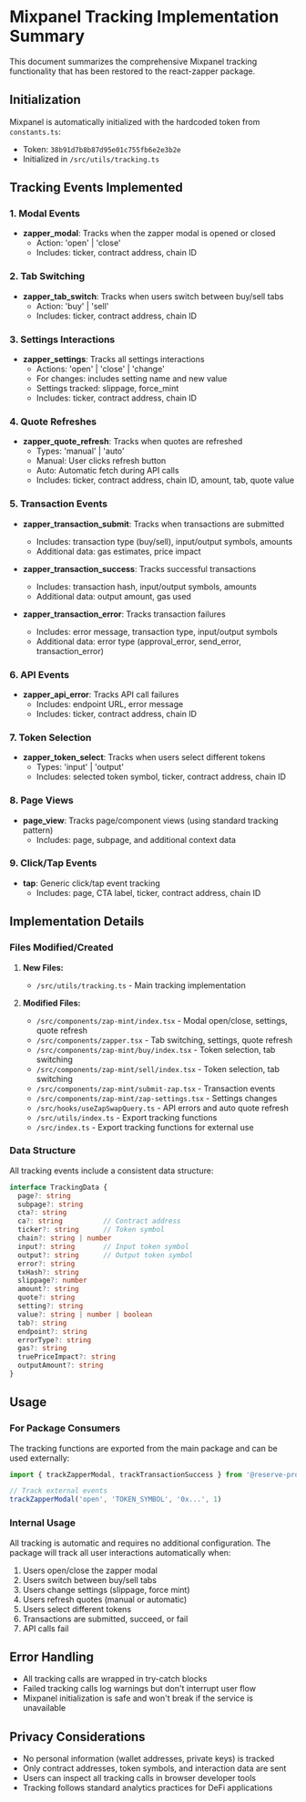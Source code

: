 # Mixpanel Tracking Implementation Summary

This document summarizes the comprehensive Mixpanel tracking functionality that has been restored to the react-zapper package.

## Initialization

Mixpanel is automatically initialized with the hardcoded token from `constants.ts`:
- Token: `38b91d7b8b87d95e01c755fb6e2e3b2e`
- Initialized in `/src/utils/tracking.ts`

## Tracking Events Implemented

### 1. Modal Events
- **zapper_modal**: Tracks when the zapper modal is opened or closed
  - Action: 'open' | 'close'
  - Includes: ticker, contract address, chain ID

### 2. Tab Switching
- **zapper_tab_switch**: Tracks when users switch between buy/sell tabs
  - Action: 'buy' | 'sell'
  - Includes: ticker, contract address, chain ID

### 3. Settings Interactions
- **zapper_settings**: Tracks all settings interactions
  - Actions: 'open' | 'close' | 'change'
  - For changes: includes setting name and new value
  - Settings tracked: slippage, force_mint
  - Includes: ticker, contract address, chain ID

### 4. Quote Refreshes
- **zapper_quote_refresh**: Tracks when quotes are refreshed
  - Types: 'manual' | 'auto'
  - Manual: User clicks refresh button
  - Auto: Automatic fetch during API calls
  - Includes: ticker, contract address, chain ID, amount, tab, quote value

### 5. Transaction Events
- **zapper_transaction_submit**: Tracks when transactions are submitted
  - Includes: transaction type (buy/sell), input/output symbols, amounts
  - Additional data: gas estimates, price impact
  
- **zapper_transaction_success**: Tracks successful transactions
  - Includes: transaction hash, input/output symbols, amounts
  - Additional data: output amount, gas used

- **zapper_transaction_error**: Tracks transaction failures
  - Includes: error message, transaction type, input/output symbols
  - Additional data: error type (approval_error, send_error, transaction_error)

### 6. API Events
- **zapper_api_error**: Tracks API call failures
  - Includes: endpoint URL, error message
  - Includes: ticker, contract address, chain ID

### 7. Token Selection
- **zapper_token_select**: Tracks when users select different tokens
  - Types: 'input' | 'output'
  - Includes: selected token symbol, ticker, contract address, chain ID

### 8. Page Views
- **page_view**: Tracks page/component views (using standard tracking pattern)
  - Includes: page, subpage, and additional context data

### 9. Click/Tap Events
- **tap**: Generic click/tap event tracking
  - Includes: page, CTA label, ticker, contract address, chain ID

## Implementation Details

### Files Modified/Created

1. **New Files:**
   - `/src/utils/tracking.ts` - Main tracking implementation

2. **Modified Files:**
   - `/src/components/zap-mint/index.tsx` - Modal open/close, settings, quote refresh
   - `/src/components/zapper.tsx` - Tab switching, settings, quote refresh
   - `/src/components/zap-mint/buy/index.tsx` - Token selection, tab switching
   - `/src/components/zap-mint/sell/index.tsx` - Token selection, tab switching
   - `/src/components/zap-mint/submit-zap.tsx` - Transaction events
   - `/src/components/zap-mint/zap-settings.tsx` - Settings changes
   - `/src/hooks/useZapSwapQuery.ts` - API errors and auto quote refresh
   - `/src/utils/index.ts` - Export tracking functions
   - `/src/index.ts` - Export tracking functions for external use

### Data Structure

All tracking events include a consistent data structure:
```typescript
interface TrackingData {
  page?: string
  subpage?: string
  cta?: string
  ca?: string          // Contract address
  ticker?: string      // Token symbol
  chain?: string | number
  input?: string       // Input token symbol
  output?: string      // Output token symbol
  error?: string
  txHash?: string
  slippage?: number
  amount?: string
  quote?: string
  setting?: string
  value?: string | number | boolean
  tab?: string
  endpoint?: string
  errorType?: string
  gas?: string
  truePriceImpact?: string
  outputAmount?: string
}
```

## Usage

### For Package Consumers

The tracking functions are exported from the main package and can be used externally:

```typescript
import { trackZapperModal, trackTransactionSuccess } from '@reserve-protocol/react-zapper'

// Track external events
trackZapperModal('open', 'TOKEN_SYMBOL', '0x...', 1)
```

### Internal Usage

All tracking is automatic and requires no additional configuration. The package will track all user interactions automatically when:

1. Users open/close the zapper modal
2. Users switch between buy/sell tabs
3. Users change settings (slippage, force mint)
4. Users refresh quotes (manual or automatic)
5. Users select different tokens
6. Transactions are submitted, succeed, or fail
7. API calls fail

## Error Handling

- All tracking calls are wrapped in try-catch blocks
- Failed tracking calls log warnings but don't interrupt user flow
- Mixpanel initialization is safe and won't break if the service is unavailable

## Privacy Considerations

- No personal information (wallet addresses, private keys) is tracked
- Only contract addresses, token symbols, and interaction data are sent
- Users can inspect all tracking calls in browser developer tools
- Tracking follows standard analytics practices for DeFi applications